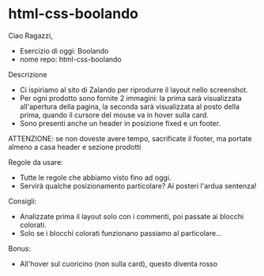 # html-css-boolando

Ciao Ragazzi,

- Esercizio di oggi: Boolando
- nome repo: html-css-boolando

Descrizione
- Ci ispiriamo al sito di Zalando per riprodurre il layout nello screenshot.
- Per ogni prodotto sono fornite 2 immagini: la prima sarà visualizzata all'apertura della pagina, la seconda sarà visualizzata al posto della prima, quando il cursore del mouse va in hover sulla card.
- Sono presenti anche un header in posizione fixed e un footer.

ATTENZIONE: se non doveste avere tempo, sacrificate il footer, ma portate almeno a casa header e sezione prodotti

Regole da usare:
- Tutte le regole che abbiamo visto fino ad oggi.
- Servirà qualche posizionamento particolare? Ai posteri l'ardua sentenza!

Consigli:
- Analizzate prima il layout solo con i commenti, poi passate ai blocchi colorati.
- Solo se i blocchi colorati funzionano passiamo al particolare...

Bonus:
- All'hover sul cuoricino (non sulla card), questo diventa rosso
